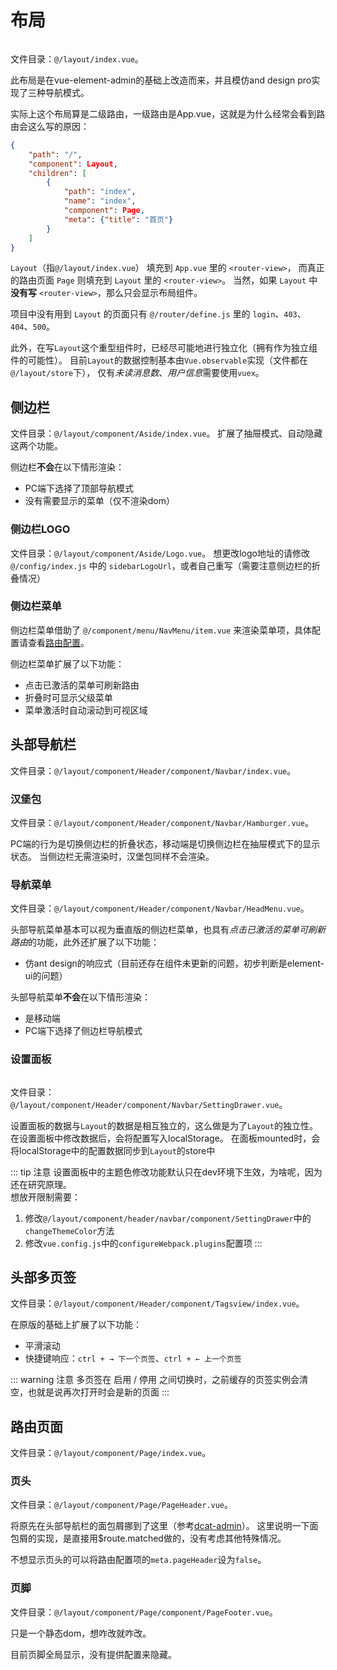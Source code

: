 # 布局

<img :src="$withBase('/布局.png')">

文件目录：`@/layout/index.vue`。

此布局是在vue-element-admin的基础上改造而来，并且模仿and design pro实现了三种导航模式。

实际上这个布局算是二级路由，一级路由是App.vue，这就是为什么经常会看到路由会这么写的原因：
```json
{
    "path": "/",
    "component": Layout,
    "children": [
        {
            "path": "index",
            "name": "index",
            "component": Page,
            "meta": {"title": "首页"}
        }
    ]
}
```
`Layout`（指`@/layout/index.vue`） 填充到 `App.vue` 里的 `<router-view>`，
而真正的路由页面 `Page` 则填充到 `Layout` 里的 `<router-view>`。
当然，如果 `Layout` 中**没有写** `<router-view>`，那么只会显示布局组件。

项目中没有用到 `Layout` 的页面只有 `@/router/define.js` 里的 `login`、`403`、`404`、`500`。

此外，在写`Layout`这个重型组件时，已经尽可能地进行独立化（拥有作为独立组件的可能性）。
目前`Layout`的数据控制基本由`Vue.observable`实现（文件都在`@/layout/store`下），
仅有*未读消息数*、*用户信息*需要使用`vuex`。

## 侧边栏

文件目录：`@/layout/component/Aside/index.vue`。
扩展了抽屉模式、自动隐藏这两个功能。

侧边栏**不会**在以下情形渲染：
- PC端下选择了顶部导航模式
- 没有需要显示的菜单（仅不渲染dom）

### 侧边栏LOGO

文件目录：`@/layout/component/Aside/Logo.vue`。
想更改logo地址的请修改 `@/config/index.js` 中的 `sidebarLogoUrl`，或者自己重写（需要注意侧边栏的折叠情况）

### 侧边栏菜单

侧边栏菜单借助了 `@/component/menu/NavMenu/item.vue` 来渲染菜单项，具体配置请查看[路由配置](./router.html)。

侧边栏菜单扩展了以下功能：
- 点击已激活的菜单可刷新路由
- 折叠时可显示父级菜单
- 菜单激活时自动滚动到可视区域

## 头部导航栏

文件目录：`@/layout/component/Header/component/Navbar/index.vue`。

### 汉堡包

文件目录：`@/layout/component/Header/component/Navbar/Hamburger.vue`。

PC端的行为是切换侧边栏的折叠状态，移动端是切换侧边栏在抽屉模式下的显示状态。
当侧边栏无需渲染时，汉堡包同样不会渲染。

### 导航菜单

文件目录：`@/layout/component/Header/component/Navbar/HeadMenu.vue`。

头部导航菜单基本可以视为垂直版的侧边栏菜单，也具有*点击已激活的菜单可刷新路由*的功能，此外还扩展了以下功能：
- 仿ant design的响应式（目前还存在组件未更新的问题，初步判断是element-ui的问题）

头部导航菜单**不会**在以下情形渲染：
- 是移动端
- PC端下选择了侧边栏导航模式

### 设置面板

<img :src="$withBase('/布局-设置面板.png')">

文件目录：`@/layout/component/Header/component/Navbar/SettingDrawer.vue`。

设置面板的数据与`Layout`的数据是相互独立的，这么做是为了`Layout`的独立性。
在设置面板中修改数据后，会将配置写入localStorage。
在面板mounted时，会将localStorage中的配置数据同步到`Layout`的store中

::: tip 注意 
设置面板中的主题色修改功能默认只在dev环境下生效，为啥呢，因为还在研究原理。  
想放开限制需要：
1. 修改`@/layout/component/header/navbar/component/SettingDrawer`中的`changeThemeColor`方法
2. 修改`vue.config.js`中的`configureWebpack.plugins`配置项
:::

## 头部多页签

文件目录：`@/layout/component/Header/component/Tagsview/index.vue`。

在原版的基础上扩展了以下功能：
- 平滑滚动
- 快捷键响应：`ctrl + → 下一个页签`、`ctrl + ← 上一个页签`

::: warning 注意 
多页签在 启用 / 停用 之间切换时，之前缓存的页签实例会清空，也就是说再次打开时会是新的页面
:::

## 路由页面

文件目录：`@/layout/component/Page/index.vue`。

### 页头

文件目录：`@/layout/component/Page/PageHeader.vue`。

将原先在头部导航栏的面包屑挪到了这里（参考[dcat-admin](https://github.com/jqhph/dcat-admin)）。
这里说明一下面包屑的实现，是直接用$route.matched做的，没有考虑其他特殊情况。

不想显示页头的可以将路由配置项的`meta.pageHeader`设为`false`。

### 页脚

文件目录：`@/layout/component/Page/component/PageFooter.vue`。

只是一个静态dom，想咋改就咋改。

目前页脚全局显示，没有提供配置来隐藏。


